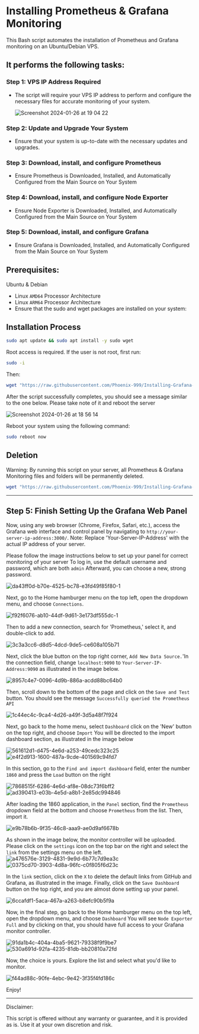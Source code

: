 # Installing Prometheus &amp; Grafana Monitoring

This Bash script automates the installation of Prometheus and Grafana monitoring on an Ubuntu/Debian VPS.



## It performs the following tasks:


### Step 1: VPS IP Address Required
  * The script will require your VPS IP address to perform and configure the necessary files for accurate monitoring of your system.

    ![Screenshot 2024-01-26 at 19 04 22](https://github.com/Phoenix-999/Installing-Grafana-Monitoring/assets/127796122/bba3acdd-4495-4a8a-96c2-87b208f4911e)


### Step 2: Update and Upgrade Your System
  * Ensure that your system is up-to-date with the necessary updates and upgrades.

### Step 3: Download, install, and configure Prometheus
  * Ensure Prometheus is Downloaded, Installed, and Automatically Configured from the Main Source on Your System

### Step 4: Download, install, and configure Node Exporter
  * Ensure Node Exporter is Downloaded, Installed, and Automatically Configured from the Main Source on Your System

### Step 5: Download, install, and configure Grafana
  * Ensure Grafana is Downloaded, Installed, and Automatically Configured from the Main Source on Your System

## Prerequisites:

Ubuntu & Debian
  * Linux `AMD64` Processor Architecture
  * Linux `ARM64` Processor Architecture
  * Ensure that the sudo and wget packages are installed on your system:


## Installation Process

```bash
sudo apt update && sudo apt install -y sudo wget
```

Root access is required. If the user is not root, first run:

```bash
sudo -i
```

Then:

```bash
wget "https://raw.githubusercontent.com/Phoenix-999/Installing-Grafana-Monitoring/main/Installing-Grafana-Monitoring.sh" -O Installing-Grafana-Monitoring.sh && chmod +x Installing-Grafana-Monitoring.sh && bash Installing-Grafana-Monitoring.sh
```

After the script successfully completes, you should see a message similar to the one below. Please take note of it and reboot the server

![Screenshot 2024-01-26 at 18 56 14](https://github.com/Phoenix-999/Installing-Grafana-Monitoring/assets/127796122/776ff8a6-7c0b-4a20-aa5c-b6cd287dbee0)


Reboot your system using the following command:

```bash
sudo reboot now
```

## Deletion

Warning: By running this script on your server, all Prometheus & Grafana Monitoring files and folders will be permanently deleted.

```bash
wget "https://raw.githubusercontent.com/Phoenix-999/Installing-Grafana-Monitoring/main/Deleting-Grafana-Monitoring.sh" -O Deleting-Grafana-Monitoring.sh && chmod +x Deleting-Grafana-Monitoring.sh && bash Deleting-Grafana-Monitoring.sh && rm -f Installing-Grafana-Monitoring.sh && rm -f Deleting-Grafana-Monitoring.sh
```

_______________________________________________________________________________________________________________________________________________________________________

## Step 5: Finish Setting Up the Grafana Web Panel

Now, using any web browser (Chrome, Firefox, Safari, etc.), access the Grafana web interface and control panel by
navigating to `http://your-server-ip-address:3000/`.
Note: Replace 'Your-Server-IP-Address' with the actual IP address of your server.




Please follow the image instructions below to set up your panel for correct monitoring of your server
To log in, use the default username and password, which are both `admin` Afterward, you can choose a new, strong password.

![da43ff0d-b70e-4525-bc78-e3fd49f85f80-1](https://github.com/Phoenix-999/Installing-Grafana-Monitoring/assets/127796122/e89d3367-1cc7-4b25-ba9a-d496f3af1795)


Next, go to the Home hamburger menu on the top left, open the dropdown menu, and choose `Connections`.

![f92f6076-ab10-44df-9d61-3e173df555dc-1](https://github.com/Phoenix-999/Installing-Grafana-Monitoring/assets/127796122/cc53ff27-3773-45c1-99bb-b8cb1f69b999)

Then to add a new connection, search for 'Prometheus,' select it, and double-click to add.

![3c3a3cc6-d8d5-4dcd-9de5-ce608a105b71](https://github.com/Phoenix-999/Installing-Grafana-Monitoring/assets/127796122/2246aa9e-f74b-4baf-9754-f2d053275c9d)

Next, click the blue button on the top right corner, `Add New Data Source.`'In the connection field, change `localhost:9090` to `Your-Server-IP-Address:9090` as illustrated in the image below.

![8957c4e7-0096-4d9b-886a-acdd88bc64b0](https://github.com/Phoenix-999/Installing-Grafana-Monitoring/assets/127796122/0a5ee7ba-fd3e-4bf2-8f9a-feeb511855f1)

Then, scroll down to the bottom of the page and click on the `Save and Test` button. You should see the message `Successfully queried the Prometheus API`

![1c44ec4c-9ca4-4d26-a49f-3d5a48f7f924](https://github.com/Phoenix-999/Installing-Grafana-Monitoring/assets/127796122/baabb507-844d-4b4f-a6d4-5eef6b5889c4)

Next, go back to the home menu, select `Dashboard` click on the 'New' button on the top right, and choose `Import`
You will be directed to the import dashboard section, as illustrated in the image below

![561612d1-d475-4e6d-a253-49cedc323c25](https://github.com/Phoenix-999/Installing-Grafana-Monitoring/assets/127796122/6407f60e-364f-4cb5-8b9e-0ccb5339614e)
![e4f2d913-1600-487a-9cde-401569c94fd7](https://github.com/Phoenix-999/Installing-Grafana-Monitoring/assets/127796122/e7af209d-d66b-4b17-9c48-49b5e9a3947a)

In this section, go to the `Find and import dashboard` field, enter the number `1860` and press the `Load` button on the right

![7868515f-6286-4e6d-af8e-08dc73f6bff2](https://github.com/Phoenix-999/Installing-Grafana-Monitoring/assets/127796122/0034ef7a-97c1-4d8a-9e9c-7ae4b3b22cb7)
![ad390413-e03b-4e5d-a8b1-2e85dc994846](https://github.com/Phoenix-999/Installing-Grafana-Monitoring/assets/127796122/8fcee5fc-7c62-47d4-a412-4db8e7821924)

After loading the 1860 application, in the `Panel` section, find the `Prometheus` dropdown field at the bottom and choose `Prometheus` from the list. Then, import it.

![e9b78b6b-9f35-46c8-aaa9-ae0d9af6678b](https://github.com/Phoenix-999/Installing-Grafana-Monitoring/assets/127796122/179befa7-8221-4af6-903e-984ecb4e656b)

As shown in the image below, the monitor controller will be uploaded. Please click on the `settings` icon on the top bar on the right and select the `link` from the settings menu on the left.
![a476576e-3129-4831-9e9d-6b77c7d9ea3c](https://github.com/Phoenix-999/Installing-Grafana-Monitoring/assets/127796122/7d0bb73e-7c7a-49c0-a6da-8267048e5e11)
![0375cd70-3903-4d8a-96fc-c0f805f6d23c](https://github.com/Phoenix-999/Installing-Grafana-Monitoring/assets/127796122/1737bf02-e745-454b-bace-13473414c856)

In the `link` section, click on the `X` to delete the default links from GitHub and Grafana, as illustrated in the image.
Finally, click on the `Save Dashboard` button on the top right, and you are almost done setting up your panel.

![6ccafdf1-5aca-467a-a263-b8efc90b5f9a](https://github.com/Phoenix-999/Installing-Grafana-Monitoring/assets/127796122/cd8353a1-b6dc-43fd-8341-3a2aca67f9ac)

Now, in the final step, go back to the Home hamburger menu on the top left, open the dropdown menu, and choose `Dashboard` You will see `Node Exporter Full` and by clicking on that, you should have full access to your Grafana monitor controller.

![91da1b4c-404a-4ba5-9621-79338f9f9be7](https://github.com/Phoenix-999/Installing-Grafana-Monitoring/assets/127796122/b614f3c1-06d7-49b6-afcb-62d6fcc19f5c)
![530a691d-92fa-4235-81db-bb20810a72fd](https://github.com/Phoenix-999/Installing-Grafana-Monitoring/assets/127796122/3d11f721-70ba-4d3c-94bc-2d67f183d570)

Now, the choice is yours. Explore the list and select what you'd like to monitor.

![f44ad88c-90fe-4ebc-9e42-3f35f4fd186c](https://github.com/Phoenix-999/Installing-Grafana-Monitoring/assets/127796122/eb8cc316-438c-4b1a-b776-f8ab2a4466e9)

Enjoy!

__________________________________________________________________________________________



Disclaimer:

This script is offered without any warranty or guarantee, and it is provided as is. Use it at your own discretion and risk.
